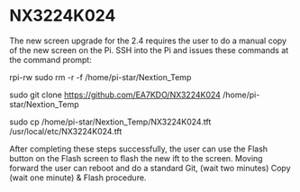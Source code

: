 # NX3224K024
The new screen upgrade for the 2.4 requires the user to do a manual copy of the new screen on the Pi. 
SSH into the Pi and issues these commands at the command prompt:

rpi-rw
sudo rm -r -f /home/pi-star/Nextion_Temp

sudo git clone https://github.com/EA7KDO/NX3224K024 /home/pi-star/Nextion_Temp

sudo cp /home/pi-star/Nextion_Temp/NX3224K024.tft /usr/local/etc/NX3224K024.tft

After completing these steps successfully, the user can use the Flash button on the Flash screen to flash the new ift to the screen.
Moving forward the user can reboot and do a standard Git, (wait two minutes) Copy (wait one  minute) & Flash procedure.
